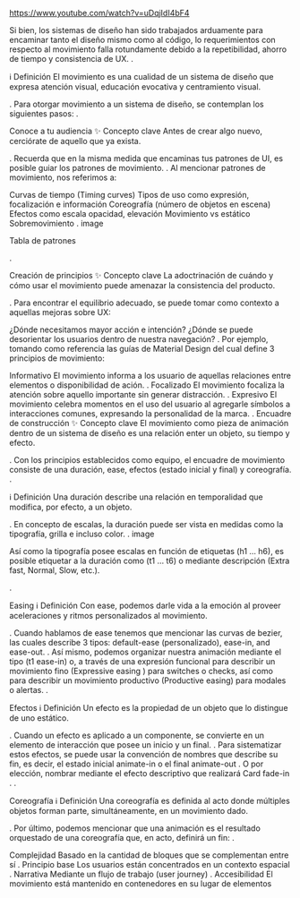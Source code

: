 https://www.youtube.com/watch?v=uDqjIdI4bF4


Si bien, los sistemas de diseño han sido trabajados arduamente para encaminar tanto el diseño mismo como al código, lo requerimientos con respecto al movimiento falla rotundamente debido a la repetibilidad, ahorro de tiempo y consistencia de UX.
.

ℹ️ Definición
El movimiento es una cualidad de un sistema de diseño que expresa atención visual, educación evocativa y centramiento visual.

.
Para otorgar movimiento a un sistema de diseño, se contemplan los siguientes pasos:
.

Conoce a tu audiencia
✨ Concepto clave
Antes de crear algo nuevo, cerciórate de aquello que ya exista.

.
Recuerda que en la misma medida que encaminas tus patrones de UI, es posible guiar los patrones de movimiento.
.
Al mencionar patrones de movimiento, nos referimos a:

Curvas de tiempo (Timing curves)
Tipos de uso como expresión, focalización e información
Coreografía (número de objetos en escena)
Efectos como escala opacidad, elevación
Movimiento vs estático
Sobremovimiento
.
image

Tabla de patrones

.

Creación de principios
✨ Concepto clave
La adoctrinación de cuándo y cómo usar el movimiento puede amenazar la consistencia del producto.

.
Para encontrar el equilibrio adecuado, se puede tomar como contexto a aquellas mejoras sobre UX:

¿Dónde necesitamos mayor acción e intención?
¿Dónde se puede desorientar los usuarios dentro de nuestra navegación?
.
Por ejemplo, tomando como referencia las guías de Material Design del cual define 3 principios de movimiento:

Informativo
El movimiento informa a los usuario de aquellas relaciones entre elementos o disponibilidad de ación.
.
Focalizado
El movimiento focaliza la atención sobre aquello importante sin generar distracción.
.
Expresivo
El movimiento celebra momentos en el uso del usuario al agregarle símbolos a interacciones comunes, expresando la personalidad de la marca.
.
Encuadre de construcción
✨ Concepto clave
El movimiento como pieza de animación dentro de un sistema de diseño es una relación enter un objeto, su tiempo y efecto.

.
Con los principios establecidos como equipo, el encuadre de movimiento consiste de una duración, ease, efectos (estado inicial y final) y coreografía.
.

ℹ️ Definición
Una duración describe una relación en temporalidad que modifica, por efecto, a un objeto.

.
En concepto de escalas, la duración puede ser vista en medidas como la tipografía, grilla e incluso color.
.
image

Así como la tipografía posee escalas en función de etiquetas (h1 … h6), es posible etiquetar a la duración como (t1 … t6) o mediante descripción (Extra fast, Normal, Slow, etc.).

.

Easing
ℹ️ Definición
Con ease, podemos darle vida a la emoción al proveer aceleraciones y ritmos personalizados al movimiento.

.
Cuando hablamos de ease tenemos que mencionar las curvas de bezier, las cuales describe 3 tipos: default-ease (personalizado), ease-in, and ease-out.
.
Así mismo, podemos organizar nuestra animación mediante el tipo (t1 ease-in) o, a través de una expresión funcional para describir un movimiento fino (Expressive easing ) para switches o checks, así como para describir un movimiento productivo (Productive easing) para modales o alertas.
.

Efectos
ℹ️ Definición
Un efecto es la propiedad de un objeto que lo distingue de uno estático.

.
Cuando un efecto es aplicado a un componente, se convierte en un elemento de interacción que posee un inicio y un final.
.
Para sistematizar estos efectos, se puede usar la convención de nombres que describe su fin, es decir, el estado inicial animate-in o el final animate-out . O por elección, nombrar mediante el efecto descriptivo que realizará Card fade-in .
.

Coreografía
ℹ️ Definición
Una coreografía es definida al acto donde múltiples objetos forman parte, simultáneamente, en un movimiento dado.

.
Por último, podemos mencionar que una animación es el resultado orquestado de una coreografía que, en acto, definirá un fin:
.

Complejidad
Basado en la cantidad de bloques que se complementan entre sí
.
Principio base
Los usuarios están concentrados en un contexto espacial
.
Narrativa
Mediante un flujo de trabajo (user journey)
.
Accesibilidad
El movimiento está mantenido en contenedores en su lugar de elementos